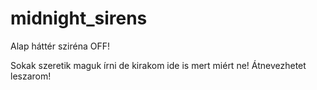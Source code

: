 # midnight_sirens
Alap háttér sziréna OFF!

Sokak szeretik maguk írni de kirakom ide is mert miért ne!
Átnevezhetet leszarom!
